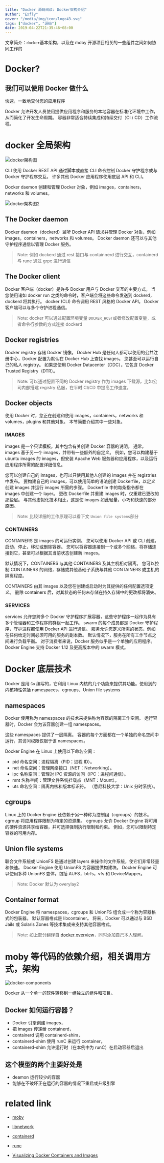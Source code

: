 ```yaml
---
title: "Docker 源码阅读: Docker架构介绍"
author: "Exfly"
cover: "/media/img/icon/logo43.svg"
tags: ["docker", "源码"]
date: 2019-04-22T21:35:46+08:00
---
```


文章简介：`docker`基本架构，以及在 moby 开源项目相关的一些组件之间如何协同工作的

<!--more-->

# Docker?

## 我们可以使用 Docker 做什么

快速，一致地交付您的应用程序

Docker 允许开发人员使用提供应用程序和服务的本地容器在标准化环境中工作，从而简化了开发生命周期。 容器非常适合持续集成和持续交付（CI / CD）工作流程。

# docker 全局架构

![docker架构图](/media/img/docker/engine-components-flow.png)

CLI 使用 Docker REST API 通过脚本或直接 CLI 命令控制 Docker 守护程序或与 Docker 守护程序交互。 许多其他 Docker 应用程序使用底层 API 和 CLI。

Docker daemon 创建和管理 Docker 对象，例如 images，containers，networks 和 volumes。

![docker架构图2](/media/img/docker/architecture.svg)

## The Docker daemon

Docker daemon（dockerd）监听 Docker API 请求并管理 Docker 对象，例如 images，containers，networks 和 volumes。 Docker daemon 还可以与其他守护程序通信以管理 Docker 服务。

> Note: 例如 dockerd 通过 rest 接口与 containnerd 进行交互，containerd 与 runc 通过 grpc 进行通信

## The Docker client

Docker 客户端（docker）是许多 Docker 用户与 Docker 交互的主要方式。 当您使用诸如 docker run 之类的命令时，客户端会将这些命令发送到 dockerd，dockerd 将其执行。 docker (CLI) 命令调用 REST 风格的 Docker API。 Docker 客户端可以与多个守护进程通信。

> Note: docker 可以通过配置环境变量 `DOCKER_HOST`或者修改配置变量，或者命令行参数的方式连接 dockerd

## Docker registries

Docker registry 存储 Docker 镜像。 Docker Hub 是任何人都可以使用的公共注册中心，Docker 配置为默认在 Docker Hub 上查找 images。 您甚至可以运行自己的私人 registry。 如果您使用 Docker Datacenter（DDC），它包含 Docker Trusted Registry（DTR）。

> Note: 可以通过配置不同的 Docker registry 作为 images 下载源，比如公司内部搭建 registry 私服，在平时 CI/CD 中提高工作速度。

## Docker objects

使用 Docker 时，您正在创建和使用 images，containers，networks 和 volumes，plugins 和其他对象。 本节简要介绍其中一些对象。

### IMAGES

images 是一个只读模板，其中包含有关创建 Docker 容器的说明。 通常，images 基于另一个 images，并带有一些额外的自定义。 例如，您可以构建基于 ubuntu images 的 images，但安装 Apache Web 服务器和应用程序，以及运行应用程序所需的配置详细信息。

您可以创建自己的 images，也可以只使用其他人创建的 images 并在 registries 中发布。 要构建自己的 images，可以使用简单的语法创建 Dockerfile，以定义创建 images 并运行 images 所需的步骤。 Dockerfile 中的每条指令都在 images 中创建一个 layer。 更改 Dockerfile 并重建 images 时，仅重建已更改的那些层。 与其他虚拟化技术相比，这是使 images 如此轻量，小巧和快速的部分原因。

> Note: 比较详细的工作原理可以看下文 `Union file systems`部分

### CONTAINERS

CONTAINERS 是 images 的可运行实例。 您可以使用 Docker API 或 CLI 创建，启动，停止，移动或删除容器。 您可以将容器连接到一个或多个网络，将存储连接到它，甚至可以根据其当前状态创建新 images。

默认情况下，CONTAINERS 与其他 CONTAINERS 及其主机相对隔离。 您可以控制 CONTAINERS 的网络，存储或其他基础子系统与其他 CONTAINERS 或主机的隔离程度。

CONTAINERS 由其 images 以及您在创建或启动时为其提供的任何配置选项定义。 删除 containers 后，对其状态的任何未存储在持久存储中的更改都将消失。

### SERVICES

services 允许您跨多个 Docker 守护程序扩展容器，这些守护程序一起作为具有多个管理器和工作程序的群组一起工作。 swarm 的每个成员都是 Docker 守护程序，守护进程都使用 Docker API 进行通信。 服务允许您定义所需的状态，例如在任何给定时间必须可用的服务的副本数。 默认情况下，服务在所有工作节点之间进行负载平衡。 对于消费者来说，Docker 服务似乎是一个单独的应用程序。 Docker Engine 支持 Docker 1.12 及更高版本中的 swarm 模式。

# Docker 底层技术

Docker 是用 `Go` 编写的，它利用 Linux 内核的几个功能来提供其功能。使用到的内核特性包括 namespaces、cgroups、Union file systems

## namespaces

Docker 使用称为 namespaces 的技术来提供称为容器的隔离工作空间。 运行容器时，Docker 会为该容器创建一组 namespaces。

这些 namespaces 提供了一层隔离。 容器的每个方面都在一个单独的命名空间中运行，其访问权限仅限于该 namespaces。

Docker Engine 在 Linux 上使用以下命名空间：

- pid 命名空间：进程隔离（PID：进程 ID）。
- net 命名空间：管理网络接口（NET：Networking）。
- ipc 名称空间：管理对 IPC 资源的访问（IPC：进程间通信）。
- mnt 名称空间：管理文件系统挂载点（MNT：Mount）。
- uts 命名空间：隔离内核和版本标识符。 （悉尼科技大学：Unix 分时系统）。

## cgroups

Linux 上的 Docker Engine 还依赖于另一种称为控制组（cgroups）的技术。 cgroup 将应用程序限制为特定的资源集。 cgroups 允许 Docker Engine 将可用的硬件资源共享给容器，并可选择强制执行限制和约束。 例如，您可以限制特定容器的可用内存。

## Union file systems

联合文件系统或 UnionFS 是通过创建 layers 来操作的文件系统，使它们非常轻量和快速。 Docker Engine 使用 UnionFS 为容器提供构建块。 Docker Engine 可以使用多种 UnionFS 变体，包括 AUFS，btrfs，vfs 和 DeviceMapper。

> Note: Docker 默认为 overylay2

## Container format

Docker Engine 将 namespaces，cgroups 和 UnionFS 组合成一个称为容器格式的包装器。 默认容器格式是 libcontainer。 将来，Docker 可以通过与 BSD Jails 或 Solaris Zones 等技术集成来支持其他容器格式。

> Note: 如上部分翻译自 [docker overview](https://docs.docker.com/engine/docker-overview/)，同时添加自己本人理解。

# moby 等代码的依赖介绍，相关调用方式，架构

![docker-components](/media/img/docker/docker-components.png)

Docker 从一个单一的软件转移到一组独立的组件和项目。

## Docker 如何运行容器？

- Docker 引擎创建 images，
- 把 images 传递给 containerd，
- containerd 调用 containerd-shim，
- containerd-shim 使用 runC 来运行 container，
- containerd-shim 允许运行时（在本例中为 runC）在启动容器后退出

## 这个模型的两个主要好处是

- deamon 运行较少的容器
- 能够在不破坏正在运行的容器的情况下重启或升级引擎

# related link

- [moby](https://github.com/moby/moby)
- [libnetwork](https://github.com/docker/libnetwork)
- [containerd](https://github.com/containerd/containerd)
- [runc](https://github.com/opencontainers/runc)

- [Visualizing Docker Containers and Images](http://merrigrove.blogspot.com/2015/10/visualizing-docker-containers-and-images.html)
